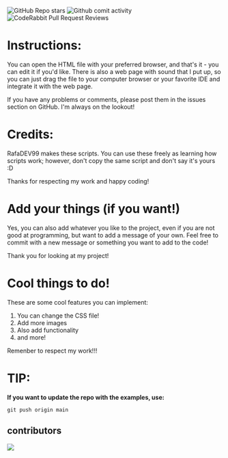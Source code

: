 ![GitHub Repo stars](https://img.shields.io/github/stars/RafaDEV99/simple-example-webpage?style=for-the-badge)
![Github comit activity](https://img.shields.io/github/commit-activity/m/RafaDEV99/Pagina-web-simple?style=for-the-badge)
![CodeRabbit Pull Request Reviews](https://img.shields.io/coderabbit/prs/github/RafaDEV99/simple-example-webpage?utm_source=oss&utm_medium=github&utm_campaign=RafaDEV99%2Fsimple-example-webpage&labelColor=171717&color=FF570A&link=https%3A%2F%2Fcoderabbit.ai&label=CodeRabbit+Reviews&style=for-the-badge)

# Instructions:
You can open the HTML file with your preferred browser, and that's it - you can edit it if you'd like. There is also a web page with sound that I put up, so you can just drag the file to your computer
browser or your favorite IDE and integrate it with the web page.

If you have any problems or comments, please post them in the issues section on GitHub. I'm always on the lookout!

# Credits:
RafaDEV99 makes these scripts. You can use these freely as learning how scripts work; however, don't copy the same script and don't say it's yours :D

Thanks for respecting my work and happy coding!

# Add your things (if you want!)
Yes, you can also add whatever you like to the project, even if you are not good at programming, but want to add a message of your own. Feel free to commit with a new message or something you want to add to the code!

Thank you for looking at my project!

# Cool things to do!
These are some cool features you can implement:
1. You can change the CSS file!
2. Add more images
3. Also add functionality
4. and more!

Remenber to respect my work!!!

# TIP:
**If you want to update the repo with the examples, use:**
```
git push origin main
```

contributors
------------
<a href="https://github.com/RafaDEV99/simple-example-webpage/graphs/contributors">
  <img src="https://contrib.rocks/image?repo=RafaDEV99/simple-example-webpage&max=500&columns=20&anon=1" />
</a>

<!--Add more to the project!-->
